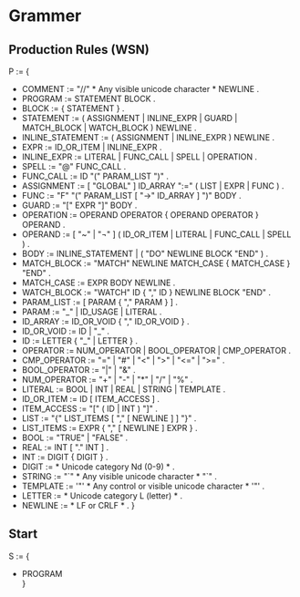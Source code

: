# Grammer

## Production Rules (WSN)

P := {  
- COMMENT          := "//" * Any visible unicode character * NEWLINE .
- PROGRAM          := STATEMENT BLOCK .
- BLOCK            := { STATEMENT } .
- STATEMENT        := ( ASSIGNMENT | INLINE_EXPR | GUARD | MATCH_BLOCK | WATCH_BLOCK ) NEWLINE .
- INLINE_STATEMENT := ( ASSIGNMENT | INLINE_EXPR ) NEWLINE .
- EXPR             := ID_OR_ITEM | INLINE_EXPR .
- INLINE_EXPR      := LITERAL | FUNC_CALL | SPELL | OPERATION .
- SPELL            := "@" FUNC_CALL .
- FUNC_CALL        := ID "(" PARAM_LIST ")" .
- ASSIGNMENT       := [ "GLOBAL" ] ID_ARRAY ":=" ( LIST | EXPR | FUNC ) .
- FUNC             := "F" "(" PARAM_LIST [ "->" ID_ARRAY ] ")" BODY .
- GUARD            := "[" EXPR "]" BODY .
- OPERATION        := OPERAND OPERATOR { OPERAND OPERATOR } OPERAND .
- OPERAND          := [ "~" | "¬" ] ( ID_OR_ITEM | LITERAL | FUNC_CALL | SPELL ) .
- BODY             := INLINE_STATEMENT | ( "DO" NEWLINE BLOCK "END" ) .
- MATCH_BLOCK      := "MATCH" NEWLINE MATCH_CASE { MATCH_CASE } "END" .
- MATCH_CASE       := EXPR BODY NEWLINE .
- WATCH_BLOCK      := "WATCH" ID { "," ID } NEWLINE BLOCK "END" .
- PARAM_LIST       := [ PARAM { "," PARAM } ] .
- PARAM            := "\_" | ID_USAGE | LITERAL .
- ID_ARRAY         := ID_OR_VOID { "," ID_OR_VOID } .
- ID_OR_VOID       := ID | "\_" .
- ID               := LETTER { "\_" | LETTER } .
- OPERATOR         := NUM_OPERATOR | BOOL_OPERATOR | CMP_OPERATOR .
- CMP_OPERATOR     := "=" | "#" | "<" | ">" | "<=" | ">=" .
- BOOL_OPERATOR    := "|" | "&" .
- NUM_OPERATOR     := "+" | "-" | "\*" | "/" | "%" .
- LITERAL          := BOOL | INT | REAL | STRING | TEMPLATE .
- ID_OR_ITEM       := ID [ ITEM_ACCESS ] .
- ITEM_ACCESS      := "[" ( ID | INT ) "]" .
- LIST             := "{" LIST_ITEMS [ "," [ NEWLINE ] ] "}" .
- LIST_ITEMS       := EXPR { "," [ NEWLINE ] EXPR } .
- BOOL             := "TRUE" | "FALSE" .
- REAL             := INT [ "." INT ] .
- INT              := DIGIT { DIGIT } .
- DIGIT            := * Unicode category Nd (0-9) * .
- STRING           := "\`" * Any visible unicode character * "\`" .
- TEMPLATE         := '"' * Any control or visible unicode character * '"' .
- LETTER           := * Unicode category L (letter) * .
- NEWLINE          := * LF or CRLF * .
}

## Start

S := {  
- PROGRAM  
}
